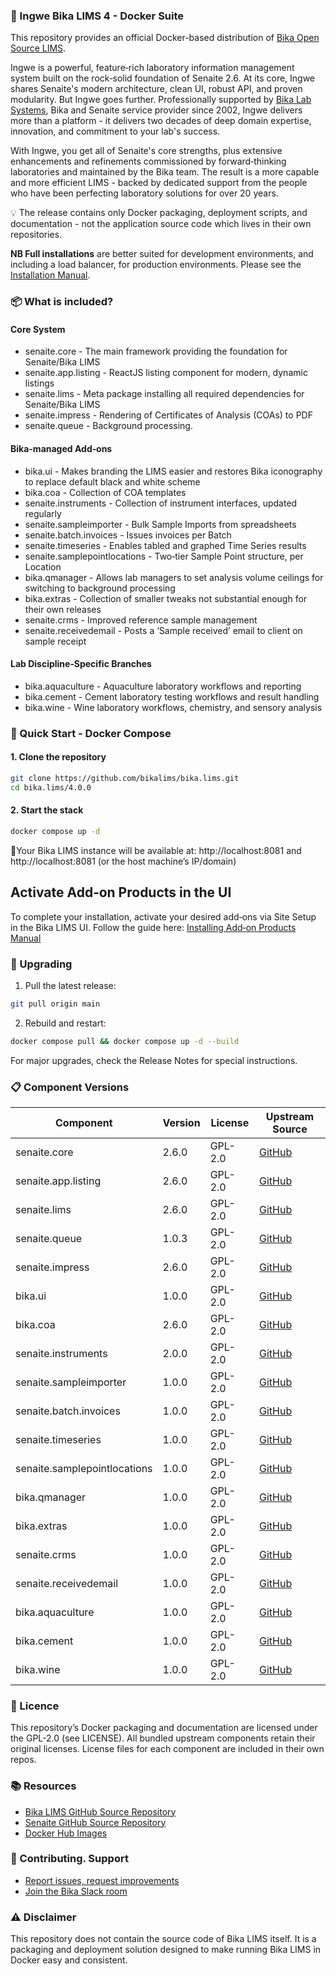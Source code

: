 ### 🐳 Ingwe Bika LIMS 4 - Docker Suite

This repository provides an official Docker-based distribution of [Bika Open Source LIMS](https://www.bikalims.org).

Ingwe is a powerful, feature‑rich laboratory information management system built on the rock‑solid foundation of Senaite 2.6. At its core, Ingwe shares Senaite's modern architecture, clean UI, robust API, and proven modularity. But Ingwe goes further. Professionally supported by [Bika Lab Systems](https://bikalabs.com), Bika and Senaite service provider since 2002, Ingwe delivers more than a platform - it delivers two decades of deep domain expertise, innovation, and commitment to your lab's success.

With Ingwe, you get all of Senaite's core strengths, plus extensive enhancements and refinements commissioned by forward‑thinking laboratories and maintained by the Bika team. The result is a more capable and more efficient LIMS - backed by dedicated support from the people who have been perfecting laboratory solutions for over 20 years.

💡 The release contains only Docker packaging, deployment scripts, and documentation - not the application source code which lives in their own repositories.

**NB Full installations** are better suited for development environments, and including a load balancer, for production environments.  Please see the [Installation Manual](https://github.com/bikalims/bika.documentation/blob/main/docs/BikaSenaiteServerIntroduction.md).

### 📦 What is included?

#### Core System
- senaite.core - The main framework providing the foundation for Senaite/Bika LIMS
- senaite.app.listing - ReactJS listing component for modern, dynamic listings
- senaite.lims - Meta package installing all required dependencies for Senaite/Bika LIMS
- senaite.impress - Rendering of Certificates of Analysis (COAs) to PDF
- senaite.queue - Background processing.

#### Bika-managed Add‑ons
- bika.ui - Makes branding the LIMS easier and restores Bika iconography to replace default black and white scheme
- bika.coa - Collection of COA templates
- senaite.instruments - Collection of instrument interfaces, updated regularly
- senaite.sampleimporter - Bulk Sample Imports from spreadsheets
- senaite.batch.invoices - Issues invoices per Batch
- senaite.timeseries - Enables tabled and graphed Time Series results
- senaite.samplepointlocations - Two‑tier Sample Point structure, per Location
- bika.qmanager - Allows lab managers to set analysis volume ceilings for switching to background processing
- bika.extras - Collection of smaller tweaks not substantial enough for their own releases
- senaite.crms - Improved reference sample management
- senaite.receivedemail - Posts a ‘Sample received’ email to client on sample receipt

#### Lab Discipline‑Specific Branches
- bika.aquaculture - Aquaculture laboratory workflows and reporting
- bika.cement - Cement laboratory testing workflows and result handling
- bika.wine - Wine laboratory workflows, chemistry, and sensory analysis

### 🚀 Quick Start -  Docker Compose

#### 1. Clone the repository
```bash
git clone https://github.com/bikalims/bika.lims.git
cd bika.lims/4.0.0
```

#### 2. Start the stack
```bash
docker compose up -d
```
📍Your Bika LIMS instance will be available at: http://localhost:8081 and http://localhost:8081 (or the host machine’s IP/domain)

## Activate Add‑on Products in the UI
To complete your installation, activate your desired add‑ons via Site Setup in the Bika LIMS UI.  Follow the guide here: [Installing Add‑on Products Manual](http://Installing-Add-on-Products-Manual.md)



### 🔄 Upgrading

1. Pull the latest release:
```bash
git pull origin main
```

2. Rebuild and restart:
```bash
docker compose pull && docker compose up -d --build
```
For major upgrades, check the Release Notes for special instructions.
### 📋 Component Versions

| Component                    | Version | License | Upstream Source |
|------------------------------|---------|---------|-----------------|
| senaite.core                 | 2.6.0 | GPL-2.0 | [GitHub](https://github.com/senaite/senaite.core) |
| senaite.app.listing          | 2.6.0 | GPL-2.0 | [GitHub](https://github.com/senaite/senaite.app.listing) |
| senaite.lims                 | 2.6.0 | GPL-2.0 | [GitHub](https://github.com/senaite/senaite.lims) |
| senaite.queue                | 1.0.3 | GPL-2.0 | [GitHub](https://github.com/senaite/senaite.queue) |
| senaite.impress              | 2.6.0 | GPL-2.0 | [GitHub](https://github.com/senaite/senaite.impress) |
| bika.ui                      | 1.0.0 | GPL-2.0 | [GitHub](https://github.com/bikalabs/bika.ui) |
| bika.coa                     | 2.6.0 | GPL-2.0 | [GitHub](https://github.com/bikalabs/bika.coa) |
| senaite.instruments          | 2.0.0 | GPL-2.0 | [GitHub](https://github.com/senaite/senaite.instruments) |
| senaite.sampleimporter       | 1.0.0 | GPL-2.0 | [GitHub](https://github.com/senaite/senaite.sampleimporter) |
| senaite.batch.invoices       | 1.0.0 | GPL-2.0 | [GitHub](https://github.com/senaite/senaite.batch.invoices) |
| senaite.timeseries           | 1.0.0 | GPL-2.0 | [GitHub](https://github.com/senaite/senaite.timeseries) |
| senaite.samplepointlocations | 1.0.0 | GPL-2.0 | [GitHub](https://github.com/senaite/senaite.samplepointlocations) |
| bika.qmanager                | 1.0.0 | GPL-2.0 | [GitHub](https://github.com/bikalabs/bika.qmanager) |
| bika.extras                  | 1.0.0 | GPL-2.0 | [GitHub](https://github.com/bikalabs/bika.extras) |
| senaite.crms                 | 1.0.0 | GPL-2.0 | [GitHub](https://github.com/bikalims/senaite.crms) |
| senaite.receivedemail        | 1.0.0 | GPL-2.0 | [GitHub](https://github.com/bikalims/senaite.receivedemail) |
| bika.aquaculture             | 1.0.0 | GPL-2.0 | [GitHub](https://github.com/bikalabs/bika.aquaculture) |
| bika.cement                  | 1.0.0 | GPL-2.0 | [GitHub](https://github.com/bikalabs/bika.cement) |
| bika.wine                    | 1.0.0 | GPL-2.0 | [GitHub](https://github.com/bikalabs/bika.wine) |

### 📜 Licence
This repository’s Docker packaging and documentation are licensed under the GPL-2.0 (see LICENSE).
All bundled upstream components retain their original licenses.
License files for each component are included in their own repos.

### 📚 Resources
- [Bika LIMS GitHub Source Repository](https://github.com/bikalims)
- [Senaite GitHub Source Repository](https://github.com/senaite)
- [Docker Hub Images](https://hub.docker.com/u/bikalims)
  
### 🤝 Contributing. Support
- [Report issues, request improvements](https://bika.atlassian.net/jira/dashboards/10000)
- [Join the Bika Slack room](mailto:info@bikalabs.com?subject=Please%20subscribe%20me%20to%20Bika%20Slack)
  
### ⚠️ Disclaimer
This repository does not contain the source code of Bika LIMS itself.
It is a packaging and deployment solution designed to make running Bika LIMS in Docker easy and consistent.
